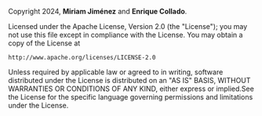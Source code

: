 Copyright 2024, **Miriam Jiménez** and **Enrique Collado**.

Licensed under the Apache License, Version 2.0 (the "License");
you may not use this file except in compliance with the License.
You may obtain a copy of the License at

    http://www.apache.org/licenses/LICENSE-2.0

Unless required by applicable law or agreed to in writing, software distributed under the License is distributed on an "AS IS" BASIS,  WITHOUT WARRANTIES OR CONDITIONS OF ANY KIND, either express or implied.See the License for the specific language governing permissions and limitations under the License.